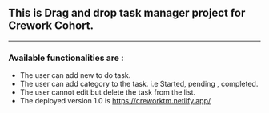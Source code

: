 ## **This is Drag and drop task manager project for Crework Cohort.**
___

### Available functionalities are  : 
- The user can add new to do task.
- The user can add category to the task. i.e Started, pending , completed.
- The user cannot edit but delete the task from the list.
- The deployed version 1.0 is https://creworktm.netlify.app/